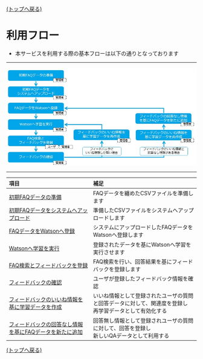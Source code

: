 [(トップへ戻る)](../)
# 利用フロー
- 本サービスを利用する際の基本フローは以下の通りとなっております

------------------------------------

![1](../img/flow/flow_01.jpg)

------------------------------------

|項目|補足|
|:----|:----|
|[初期FAQデータの準備](/advance/data.md)|FAQデータを纏めたCSVファイルを準備します|
|[初期FAQデータをシステムへアップロード](/maintenance/initial.md)|準備したCSVファイルをシステムへアップロードします|
|[FAQデータをWatsonへ登録](/maintenance/faqRegist.md)|システムにアップロードしたFAQデータをWatsonへ登録します|
|[Watsonへ学習を実行](/maintenance/faqLearning.md)|登録されたデータを基にWatsonへ学習を実行させます|
|[FAQ検索とフィードバックを登録](/basic/faq.md)|FAQ検索を行い、回答結果を基にフィードバックを登録します|
|[フィードバックの確認](/maintenance/feedback.md#確認)|ユーザが登録したフィードバック情報を確認|
|[フィードバックのいいね情報を基に学習データを作成](/maintenance/feedback.md#データ有効化と質問文の編集--いいね情報-)|いいね情報として登録されたユーザの質問と回答データに対して、関連度を登録し<br>再学習データとして有効化する|
|[フィードバックの回答なし情報を基にFAQデータを新たに追加](/maintenance/feedback.md#回答無しデータを基に新規faqデータを追加する--回答無し情報-)|回答無し情報として登録されユーザの質問に対して、回答を登録し<br>新しいQAデータとして利用する|

[(トップへ戻る)](../)